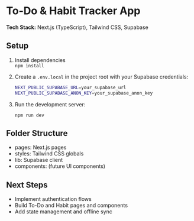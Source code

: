  # To-Do & Habit Tracker App

 **Tech Stack:** Next.js (TypeScript), Tailwind CSS, Supabase

 ## Setup

 1. Install dependencies  
    `npm install`

 2. Create a `.env.local` in the project root with your Supabase credentials:

    ```bash
    NEXT_PUBLIC_SUPABASE_URL=your_supabase_url
    NEXT_PUBLIC_SUPABASE_ANON_KEY=your_supabase_anon_key
    ```

 3. Run the development server:

    `npm run dev`

 ## Folder Structure

 - pages: Next.js pages  
 - styles: Tailwind CSS globals  
 - lib: Supabase client  
 - components: (future UI components)

 ## Next Steps

 - Implement authentication flows  
 - Build To-Do and Habit pages and components  
 - Add state management and offline sync